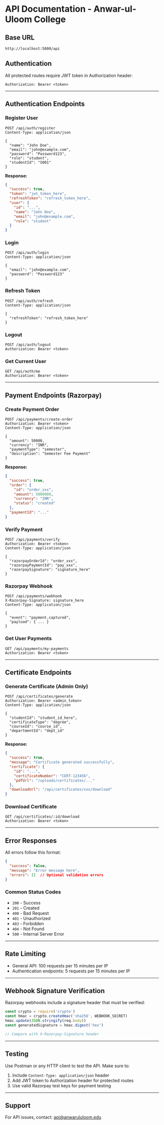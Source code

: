 # API Documentation - Anwar-ul-Uloom College

## Base URL
```
http://localhost:5000/api
```

## Authentication

All protected routes require JWT token in Authorization header:
```
Authorization: Bearer <token>
```

---

## Authentication Endpoints

### Register User
```http
POST /api/auth/register
Content-Type: application/json

{
  "name": "John Doe",
  "email": "john@example.com",
  "password": "Password123",
  "role": "student",
  "studentId": "S001"
}
```

**Response:**
```json
{
  "success": true,
  "token": "jwt_token_here",
  "refreshToken": "refresh_token_here",
  "user": {
    "id": "...",
    "name": "John Doe",
    "email": "john@example.com",
    "role": "student"
  }
}
```

### Login
```http
POST /api/auth/login
Content-Type: application/json

{
  "email": "john@example.com",
  "password": "Password123"
}
```

### Refresh Token
```http
POST /api/auth/refresh
Content-Type: application/json

{
  "refreshToken": "refresh_token_here"
}
```

### Logout
```http
POST /api/auth/logout
Authorization: Bearer <token>
```

### Get Current User
```http
GET /api/auth/me
Authorization: Bearer <token>
```

---

## Payment Endpoints (Razorpay)

### Create Payment Order
```http
POST /api/payments/create-order
Authorization: Bearer <token>
Content-Type: application/json

{
  "amount": 50000,
  "currency": "INR",
  "paymentType": "semester",
  "description": "Semester Fee Payment"
}
```

**Response:**
```json
{
  "success": true,
  "order": {
    "id": "order_xxx",
    "amount": 5000000,
    "currency": "INR",
    "status": "created"
  },
  "paymentId": "..."
}
```

### Verify Payment
```http
POST /api/payments/verify
Authorization: Bearer <token>
Content-Type: application/json

{
  "razorpayOrderId": "order_xxx",
  "razorpayPaymentId": "pay_xxx",
  "razorpaySignature": "signature_here"
}
```

### Razorpay Webhook
```http
POST /api/payments/webhook
X-Razorpay-Signature: signature_here
Content-Type: application/json

{
  "event": "payment.captured",
  "payload": { ... }
}
```

### Get User Payments
```http
GET /api/payments/my-payments
Authorization: Bearer <token>
```

---

## Certificate Endpoints

### Generate Certificate (Admin Only)
```http
POST /api/certificates/generate
Authorization: Bearer <admin_token>
Content-Type: application/json

{
  "studentId": "student_id_here",
  "certificateType": "degree",
  "courseId": "course_id",
  "departmentId": "dept_id"
}
```

**Response:**
```json
{
  "success": true,
  "message": "Certificate generated successfully",
  "certificate": {
    "id": "...",
    "certificateNumber": "CERT-123456",
    "pdfUrl": "/uploads/certificates/..."
  },
  "downloadUrl": "/api/certificates/xxx/download"
}
```

### Download Certificate
```http
GET /api/certificates/:id/download
Authorization: Bearer <token>
```

---

## Error Responses

All errors follow this format:

```json
{
  "success": false,
  "message": "Error message here",
  "errors": []  // Optional validation errors
}
```

### Common Status Codes

- `200` - Success
- `201` - Created
- `400` - Bad Request
- `401` - Unauthorized
- `403` - Forbidden
- `404` - Not Found
- `500` - Internal Server Error

---

## Rate Limiting

- General API: 100 requests per 15 minutes per IP
- Authentication endpoints: 5 requests per 15 minutes per IP

---

## Webhook Signature Verification

Razorpay webhooks include a signature header that must be verified:

```javascript
const crypto = require('crypto')
const hmac = crypto.createHmac('sha256', WEBHOOK_SECRET)
hmac.update(JSON.stringify(req.body))
const generatedSignature = hmac.digest('hex')

// Compare with X-Razorpay-Signature header
```

---

## Testing

Use Postman or any HTTP client to test the API. Make sure to:
1. Include `Content-Type: application/json` header
2. Add JWT token to Authorization header for protected routes
3. Use valid Razorpay test keys for payment testing

---

## Support

For API issues, contact: api@anwarululoom.edu
